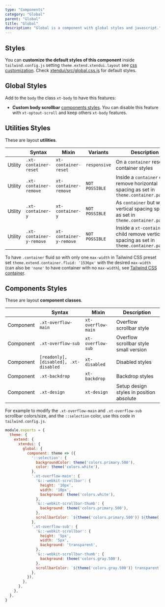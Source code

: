 ```yaml
---
type: "Components"
category: "Global"
parent: "Global"
title: "Global"
description: "Global is a component with global styles and javascript."
---
```


## Styles

You can **customize the default styles of this component** inside `tailwind.config.js` setting `theme.extend.xtendui.layout` see [css customization](/components/global/preset#customization). Check [xtendui/src/global.css.js](https://github.com/xtendui/xtendui/blob/master/src/global.css.js) for default styles.

## Global Styles

Add to the `body` the class `xt-body` to have this features:

* **Custom body scrollbar** [components styles](/components/global#components-styles). You can disable this feature with `xt-optout-scroll` and keep others `xt-body` features.

## Utilities Styles

These are layout **utilities**.

<div class="xt-overflow-sub overflow-y-hidden overflow-x-scroll my-5 xt-my-auto w-full">

|                      | Syntax                          | Mixin            | Variants               | Description                   |
| ----------------------- | ----------------------------------------- | -----------------------------| ----------------------------- | ----------------------------- |
| Utility                  | `.xt-container-reset`       | `xt-container-reset`                | `responsive`                | On a `container` reset container styles            |
| Utility                  | `.xt-container-remove`       | `xt-container-remove`                | `NOT POSSIBLE`                | Inside a `container` child remove horizontal spacing as set in `theme.container.padding`             |
| Utility                  | `.xt-container-y`       | `xt-container-y`                | `NOT POSSIBLE`                | As `container` but with vertical spacing spacing as set in `theme.container.padding`             |
| Utility                  | `.xt-container-y-remove`       | `xt-container-y-remove`                | `NOT POSSIBLE`                | Inside a `xt-container-y` child remove vertical spacing as set in `theme.container.padding`             |

</div>

To have `.container` fluid so with only one `max-width` in Tailwind CSS preset set `theme.extend.container.fluid: '1536px'` with the desired `max-width` (can also be `'none'` to have container with no `max-width`), see [Tailwind CSS container](https://tailwindcss.com/docs/container).

## Components Styles

These are layout **component classes**.

<div class="xt-overflow-sub overflow-y-hidden overflow-x-scroll my-5 xt-my-auto w-full">

|               | Syntax                          | Mixin               | Description                   |
| ----------------------- | ----------------------------------------- | ----------------------------- | ----------------------------- |
| Component                  | `.xt-overflow-main`                     | `xt-overflow-main`                | Overflow scrollbar style            |
| Component                  | `.xt-overflow-sub`                     | `xt-overflow-sub`                | Overflow scrollbar style small version            |
| Component                  | `[readonly], [disabled], .xt-disabled`                     | `xt-disabled`                | Disabled styles            |
| Component                  | `.xt-backdrop`                     | `xt-backdrop`                | Backdrop styles            |
| Component                  | `.xt-design`                     | `xt-design`                | Setup design styles in position absolute            |

For example to modify the `.xt-overflow-main` and `.xt-overflow-sub` scrollbar colors/size, and the `::selection` color, use this code in `tailwind.config.js`.

```js
module.exports = {
  theme: {
    extend: {
      xtendui: {
        global: {
          component: theme => ({
            '::selection': {
              backgroundColor: theme('colors.primary.500'),
              color: theme('colors.white'),
            },
            '.xt-overflow-main': {
              '&::-webkit-scrollbar': {
                height: '10px',
                width: '10px',
                background: theme('colors.white'),
              },
              '&::-webkit-scrollbar-thumb': {
                background: theme('colors.primary.500'),
              },
              scrollbarColor: `${theme('colors.primary.500')} ${theme('colors.white')}`,
            },
            '.xt-overflow-sub': {
              '&::-webkit-scrollbar': {
                height: '5px',
                width: '5px',
                background: 'transparent',
              },
              '&::-webkit-scrollbar-thumb': {
                background: theme('colors.gray.500'),
              },
              scrollbarColor: `${theme('colors.gray.500')} transparent`,
            },
          }),
        },
      },
    },
  },
}
```

</div>

